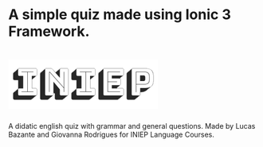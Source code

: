 # A simple quiz made using Ionic 3 Framework.

# ![Quiz logo](src/assets/imgs/CAPA.png)

A didatic english quiz with grammar and general questions. Made by Lucas Bazante and Giovanna Rodrigues for INIEP Language Courses.
